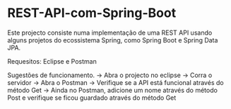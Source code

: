 # REST-API-com-Spring-Boot

Este projecto consiste numa implementação de uma REST API usando alguns projetos do ecossistema Spring, como Spring Boot e Spring Data JPA.

Requesitos:
Eclipse e Postman

Sugestões de funcionamento.
-> Abra o projecto no eclipse
-> Corra o servidor
-> Abra o Postman
-> Verifique se a API está funcional através do método Get
-> Ainda no Postman, adicione um nome através do método Post e verifique se ficou guardado através do método Get


